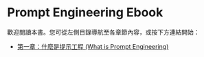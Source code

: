 # Prompt Engineering Ebook

歡迎閱讀本書。您可從左側目錄導航至各章節內容，或按下方連結開始：

- [第一章：什麼是提示工程 (What is Prompt Engineering)](01-introduction/1.1-what-is-prompt-engineering.md)
